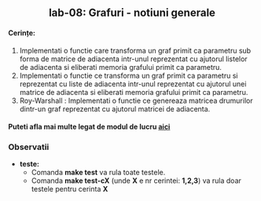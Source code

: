 <h2 align="center">
 lab-08: Grafuri - notiuni generale
</h2>

<h4>Cerințe:</h4>

1. Implementati o functie care transforma un graf primit ca parametru sub forma de matrice de adiacenta intr-unul reprezentat cu ajutorul listelor de adiacenta si eliberati memoria grafului primit ca parametru.
2. Implementati o functie ce transforma un graf primit ca parametru si reprezentat cu liste de adiacenta intr-unul reprezentat cu ajutorul unei matrice de adiacenta si eliberati memoria grafului primit ca parametru.
3. Roy-Warshall : Implementati o functie ce genereaza matricea drumurilor dintr-un graf reprezentat cu ajutorul matricei de adiacenta.

#### Puteti afla mai multe legat de modul de lucru [aici](https://github.com/sda-ab/student-setup#indicatii-rezolvare-laborator)

### Observatii 
- **teste:**
  - Comanda **make test** va rula toate testele.
  - Comanda **make test-cX** (unde **X** e nr cerintei: **1,2,3**) va rula doar testele pentru cerinta **X**
